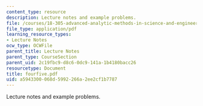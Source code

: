 ```yaml
---
content_type: resource
description: Lecture notes and example problems.
file: /courses/18-305-advanced-analytic-methods-in-science-and-engineering-fall-2004/a5943300068d5992266a2ee2cf1b7787_fourfive.pdf
file_type: application/pdf
learning_resource_types:
- Lecture Notes
ocw_type: OCWFile
parent_title: Lecture Notes
parent_type: CourseSection
parent_uid: 2c19fbc9-d8c6-0dc9-141a-1b4180bacc26
resourcetype: Document
title: fourfive.pdf
uid: a5943300-068d-5992-266a-2ee2cf1b7787
---
```

Lecture notes and example problems.

